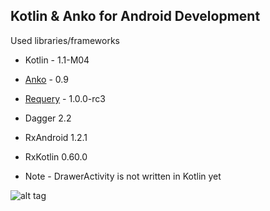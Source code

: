 ## Kotlin & Anko for Android Development

Used libraries/frameworks
* Kotlin - 1.1-M04
* [Anko](https://github.com/Kotlin/anko) - 0.9
* [Requery](https://github.com/requery/requery) - 1.0.0-rc3
* Dagger 2.2
* RxAndroid 1.2.1
* RxKotlin 0.60.0

* Note - DrawerActivity is not written in Kotlin yet

![alt tag](https://github.com/vsouhrada/kotlin-anko-demo/blob/master/art/github/db01.png)